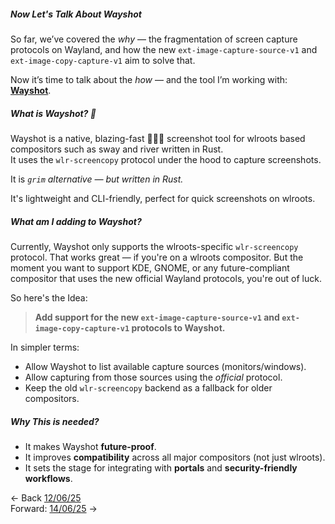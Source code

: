 #####  Now Let's Talk About Wayshot

So far, we’ve covered the *why* — the fragmentation of screen capture protocols on Wayland, and how the new `ext-image-capture-source-v1` and `ext-image-copy-capture-v1` aim to solve that.

Now it’s time to talk about the *how* — and the tool I’m working with: **[Wayshot](https://github.com/waycrate/wayshot)**.

##### What is Wayshot? 📸

Wayshot is a native, blazing-fast 🚀🚀🚀 screenshot tool for wlroots based compositors such as sway and river written in Rust.<br>
It uses the `wlr-screencopy` protocol under the hood to capture screenshots.

It is *`grim` alternative — but written in Rust.*

It's lightweight and CLI-friendly, perfect for quick screenshots on wlroots.

##### What am I adding to Wayshot?

Currently, Wayshot only supports the wlroots-specific `wlr-screencopy` protocol. That works great — if you're on a wlroots compositor.
But the moment you want to support KDE, GNOME, or any future-compliant compositor that uses the new official Wayland protocols, you're out of luck.

So here's the Idea:

> **Add support for the new `ext-image-capture-source-v1` and `ext-image-copy-capture-v1` protocols to Wayshot.**

In simpler terms:
- Allow Wayshot to list available capture sources (monitors/windows).
- Allow capturing from those sources using the *official* protocol.
- Keep the old `wlr-screencopy` backend as a fallback for older compositors.

##### Why This is needed?

- It makes Wayshot **future-proof**.
- It improves **compatibility** across all major compositors (not just wlroots).
- It sets the stage for integrating with **portals** and **security-friendly workflows**.

<- Back [12/06/25](May_12_25.md)<br> 
Forward: [14/06/25](May_14_25.md) ->
